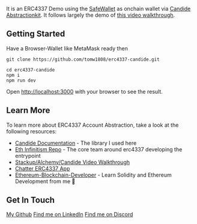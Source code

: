 It is an ERC4337 Demo using the [SafeWallet](https://app.safe.global/) as onchain wallet via [Candide Abstractionkit](https://docs.candide.dev/wallet/abstractionkit/introduction/). It follows largely the demo of [this video walkthrough](https://youtu.be/v_V4Wqcn7vE).

## Getting Started

Have a Browser-Wallet like MetaMask ready then

```
git clone https://github.com/tomw1808/erc4337-candide.git

cd erc4337-candide
npm i
npm run dev
```

Open [http://localhost:3000](http://localhost:3000) with your browser to see the result.


## Learn More

To learn more about ERC4337 Account Abstraction, take a look at the following resources:

- [Candide Documentation](https://docs.candide.dev/wallet/abstractionkit/introduction/) - The library I used here
- [Eth Infinitism Repo](https://github.com/eth-infinitism/account-abstraction/tree/develop) - The core team around erc4337 developing the entrypoint
- [Stackup/Alchemy/Candide Video Walkthrough](https://youtu.be/v_V4Wqcn7vE)
- [Chatter ERC4337 App](https://erc4337-chatter-nextjs-app.vercel.app/)
- [Ethereum-Blockchain-Developer](https://ethereum-blockchain-developer.com) - Learn Solidity and Ethereum Development from me 🤗

## Get In Touch

[My Github](https://github.com/tomw1808)
[Find me on LinkedIn](https://www.linkedin.com/in/thomas-wiesner)
[Find me on Discord](https://discord.gg/nKV7xzxdEh)